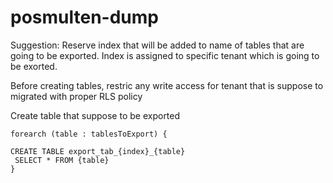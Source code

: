 # posmulten-dump

Suggestion:
Reserve index that will be added to name of tables that are going to be exported.
Index is assigned to specific tenant which is going to be exorted.

Before creating tables, restric any write access for tenant that is suppose to migrated with proper RLS policy

Create table that suppose to be exported
```sudocode
forearch (table : tablesToExport) {

CREATE TABLE export_tab_{index}_{table}
 SELECT * FROM {table}
}
```
